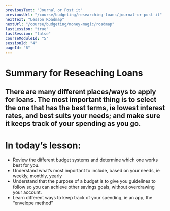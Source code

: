 ```yaml
---
previousText: "Journal or Post it"
previousUrl: "/course/budgeting/researching-loans/journal-or-post-it"
nextText: "Lesson Roadmap"
nextUrl: "/course/budgeting/money-magic/roadmap"
lastLession: "true"
lastSession: "false"
courseModuleId: "5"
sessionId: "4"
pageId: "6"
---
```



# Summary for Reseaching Loans

## There are many different places/ways to apply for loans. The most important thing is to select the one that has the best terms, ie lowest interest rates, and best suits your needs; and make sure it keeps track of your spending as you go.

# In today’s lesson: 
- Review the different budget systems and determine which one works best for you.
- Understand what’s most important to include,  based on your needs, ie weekly, monthly, yearly
- Understand that the purpose of a budget is to give you guidelines to follow so you can achieve other savings goals, without overdrawing your account.
- Learn different ways to keep track of your spending, ie an app, the “envelope method”
